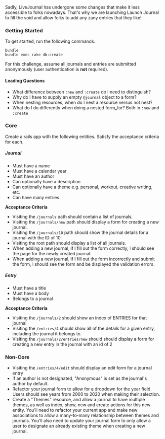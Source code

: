 Sadly, LiveJournal has undergone some changes that make it less accessible to folks nowadays. That's why we are launching Launch Journal to fill the void and allow folks to add any zany entries that they like!

### Getting Started
To get started, run the following commands.

```no-highlight
bundle
bundle exec rake db:create
```

For this challenge, assume all journals and entries are submitted anonymously (user authentication is **not** required).

#### Leading Questions
* What difference between `:new` and `:create` do I need to distinguish?
* Why do I have to supply an empty `@journal` object to a form?
* When nesting resources, when do I nest a resource versus not nest?
* What do I do differently when doing a nested form_for? Both in `:new` and `:create`

### Core

Create a rails app with the following entities. Satisfy the acceptance criteria for each.

##### Journal
* Must have a name
* Must have a calendar year
* Must have an author
* Can optionally have a description
* Can optionally have a theme e.g. personal, workout, creative writing, etc.
* Can have many entries

**Acceptance Criteria**
* Visiting the `/journals` path should contain a list of journals.
* Visiting the `/journals/new` path should display a form for creating a new journal.
* Visiting the `/journals/10` path should show the journal details for a journal with the ID of 10.
* Visiting the root path should display a list of all journals.
* When adding a new journal, if I fill out the form correctly, I should see the page for the newly created journal.
* When adding a new journal, if I fill out the form incorrectly and submit the form, I should see the form and be displayed the validation errors.

##### Entry
* Must have a title
* Must have a body
* Belongs to a journal

**Acceptance Criteria**
* Visiting the `/journals/2` should show an index of ENTRIES for that journal
* Visiting the `/entries/4` should show all of the details for a given entry, including the journal it belongs to.
* Visiting the `/journals/2/entries/new` should should display a form for creating a new entry in the journal with an id of 2


### Non-Core
* Visiting the `/entries/4/edit` should display an edit form for a journal entry
* If an author is not designated, "Anonymous" is set as the journal's author by default.
* Refactor your journal form to allow for a dropdown for the year field. Users should see years from 2000 to 2020 when making their selection.
* Create a "Themes" resource, and allow a journal to have multiple themes, as well as index, show, new and create actions for this new entity. You'll need to refactor your current app and make new associations to allow a many-to-many relationship between themes and journals. You'll also need to update your journal form to only allow a user to designate an already existing theme when creating a new journal.  
